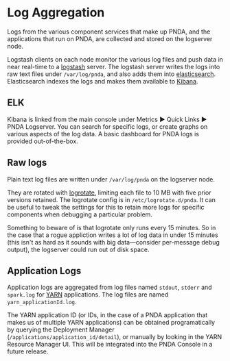# Log Aggregation

Logs from the various component services that make up PNDA, and the applications that run on PNDA, are collected and stored on the logserver node.

Logstash clients on each node monitor the various log files and push data in near real-time to a [logstash](https://www.elastic.co/products/logstash) server. The logstash server writes the logs into raw text files under `/var/log/pnda`, and also adds them into [elasticsearch](https://www.elastic.co). Elasticsearch indexes the logs and makes them available to [Kibana](https://www.elastic.co/products/kibana).

## ELK

Kibana is linked from the main console under Metrics ► Quick Links ► PNDA Logserver. You can search for specific logs, or create graphs on various aspects of the log data. A basic dashboard for PNDA logs is provided out-of-the-box.

## Raw logs

Plain text log files are written under `/var/log/pnda` on the logserver node.

They are rotated with [logrotate](http://www.linuxcommand.org/man_pages/logrotate8.html), limiting each file to 10 MB with five prior versions retained. The logrotate config is in `/etc/logrotate.d/pnda`. It can be useful to tweak the settings for this to retain more logs for specific components when debugging a particular problem.

Something to beware of is that logrotate only runs every 15 minutes. So in the case that a rogue appliction writes a lot of log data in under 15 minutes (this isn't as hard as it sounds with big data—consider per-message debug output), the logserver could run out of disk space.

## Application Logs

Application logs are aggregated from log files named `stdout`, `stderr` and `spark.log` for [YARN](http://hadoop.apache.org/docs/current/hadoop-yarn/hadoop-yarn-site/YARN.html) applications. The log files are named `yarn_applicationId.log`.

The YARN application ID (or IDs, in the case of a PNDA application that makes us of multiple YARN applications) can be obtained programatically by querying the Deployment Manager (`/applications/application_id/detail`), or manually by looking in the YARN Resource Manager UI. This will be integrated into the PNDA Console in a future release.
